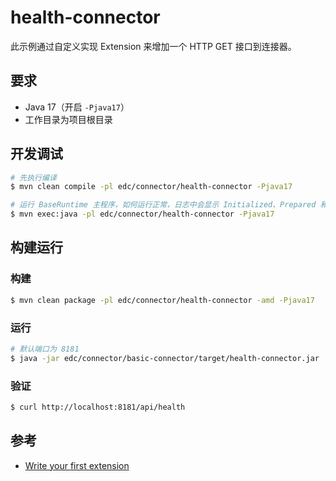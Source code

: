 # health-connector

此示例通过自定义实现 Extension 来增加一个 HTTP GET 接口到连接器。

## 要求

* Java 17（开启 `-Pjava17`）
* 工作目录为项目根目录

## 开发调试

```bash
# 先执行编译
$ mvn clean compile -pl edc/connector/health-connector -Pjava17

# 运行 BaseRuntime 主程序，如何运行正常，日志中会显示 Initialized、Prepared 和 Started `Health Service`（扩展名）
$ mvn exec:java -pl edc/connector/health-connector -Pjava17
```

## 构建运行

### 构建

```bash
$ mvn clean package -pl edc/connector/health-connector -amd -Pjava17
```

### 运行

```bash
# 默认端口为 8181
$ java -jar edc/connector/basic-connector/target/health-connector.jar
```

### 验证

```bash
$ curl http://localhost:8181/api/health
```

## 参考

* [Write your first extension][basic-02-health-endpoint]

[basic-02-health-endpoint]: https://github.com/eclipse-edc/Samples/tree/main/basic/basic-02-health-endpoint
